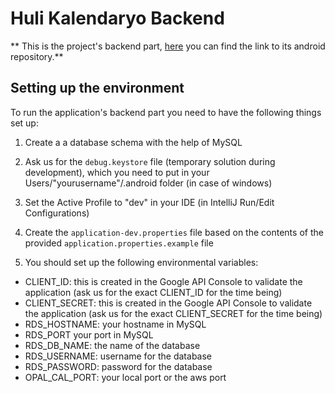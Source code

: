 # Huli Kalendaryo Backend



** This is the project's backend part, [here](https://github.com/greenfox-academy/huli-kalendaryo-android) you can find the link to its android repository.**

## Setting up the environment
To run the application's backend part you need to have the following things set up:

1. Create a a database schema with the help of MySQL

2. Ask us for the `debug.keystore` file (temporary solution during development), which you need to put in your Users/"yourusername"/.android folder (in case of windows)

3. Set the Active Profile to "dev" in your IDE (in IntelliJ Run/Edit Configurations)

4. Create the `application-dev.properties` file based on the contents of the provided `application.properties.example` file

5. You should set up the following environmental variables:
* CLIENT\_ID: this is created in the Google API Console to validate the application (ask us for the exact CLIENT_ID for the time being)
 * CLIENT\_SECRET: this is created in the Google API Console to validate the application (ask us for the exact CLIENT_SECRET for the time being)
* RDS\_HOSTNAME: your hostname in MySQL
* RDS\_PORT your port in MySQL
* RDS\_DB\_NAME: the name of the database
* RDS\_USERNAME: username for the database
* RDS\_PASSWORD: password for the database
* OPAL\_CAL\_PORT: your local port or the aws port